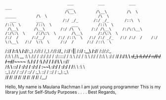                                 ___           ___           ___                         ___                         ___     
                               /\__\         /\__\         /\  \         _____         /\  \                       /\  \    
      ___         ___         /:/ _/_       /:/ _/_       /::\  \       /::\  \       /::\  \         ___         /::\  \   
     /\__\       /\__\       /:/ /\  \     /:/ /\__\     /:/\:\__\     /:/\:\  \     /:/\:\  \       /\__\       /:/\:\  \  
    /:/  /      /:/__/      /:/ /::\  \   /:/ /:/ _/_   /:/ /:/  /    /:/  \:\__\   /:/  \:\  \     /:/  /      /:/ /::\  \ 
   /:/__/      /::\  \     /:/__\/\:\__\ /:/_/:/ /\__\ /:/_/:/__/___ /:/__/ \:|__| /:/__/ \:\__\   /:/__/      /:/_/:/\:\__\
  /::\  \      \/\:\  \__  \:\  \ /:/  / \:\/:/ /:/  / \:\/:::::/  / \:\  \ /:/  / \:\  \ /:/  /  /::\  \      \:\/:/  \/__/
 /:/\:\  \      ~~\:\/\__\  \:\  /:/  /   \::/_/:/  /   \::/~~/~~~~   \:\  /:/  /   \:\  /:/  /  /:/\:\  \      \::/__/     
 \/__\:\  \        \::/  /   \:\/:/  /     \:\/:/  /     \:\~~\        \:\/:/  /     \:\/:/  /   \/__\:\  \      \:\  \     
      \:\__\       /:/  /     \::/  /       \::/  /       \:\__\        \::/  /       \::/  /         \:\__\      \:\__\    
       \/__/       \/__/       \/__/         \/__/         \/__/         \/__/         \/__/           \/__/       \/__/    

                                                                                               
Hello, My name is Maulana Rachman
I am just young programmer
This is my library just for Self-Study Purposes
.
.
.
.
Best Regards,
